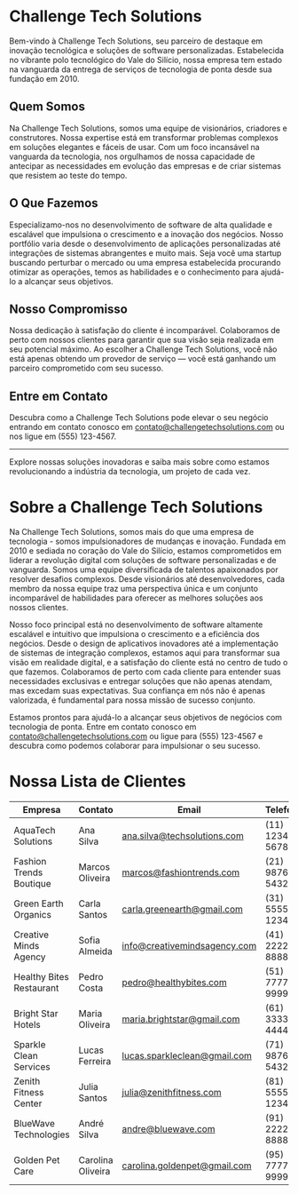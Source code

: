 # Challenge Tech Solutions

Bem-vindo à Challenge Tech Solutions, seu parceiro de destaque em inovação tecnológica e soluções de software personalizadas. Estabelecida no vibrante polo tecnológico do Vale do Silício, nossa empresa tem estado na vanguarda da entrega de serviços de tecnologia de ponta desde sua fundação em 2010.

## Quem Somos

Na Challenge Tech Solutions, somos uma equipe de visionários, criadores e construtores. Nossa expertise está em transformar problemas complexos em soluções elegantes e fáceis de usar. Com um foco incansável na vanguarda da tecnologia, nos orgulhamos de nossa capacidade de antecipar as necessidades em evolução das empresas e de criar sistemas que resistem ao teste do tempo.

## O Que Fazemos

Especializamo-nos no desenvolvimento de software de alta qualidade e escalável que impulsiona o crescimento e a inovação dos negócios. Nosso portfólio varia desde o desenvolvimento de aplicações personalizadas até integrações de sistemas abrangentes e muito mais. Seja você uma startup buscando perturbar o mercado ou uma empresa estabelecida procurando otimizar as operações, temos as habilidades e o conhecimento para ajudá-lo a alcançar seus objetivos.

## Nosso Compromisso

Nossa dedicação à satisfação do cliente é incomparável. Colaboramos de perto com nossos clientes para garantir que sua visão seja realizada em seu potencial máximo. Ao escolher a Challenge Tech Solutions, você não está apenas obtendo um provedor de serviço — você está ganhando um parceiro comprometido com seu sucesso.

## Entre em Contato

Descubra como a Challenge Tech Solutions pode elevar o seu negócio entrando em contato conosco em [contato@challengetechsolutions.com](mailto:contato@challengetechsolutions.com) ou nos ligue em (555) 123-4567.

---

Explore nossas soluções inovadoras e saiba mais sobre como estamos revolucionando a indústria da tecnologia, um projeto de cada vez.

# Sobre a Challenge Tech Solutions

Na Challenge Tech Solutions, somos mais do que uma empresa de tecnologia - somos impulsionadores de mudanças e inovação. Fundada em 2010 e sediada no coração do Vale do Silício, estamos comprometidos em liderar a revolução digital com soluções de software personalizadas e de vanguarda. Somos uma equipe diversificada de talentos apaixonados por resolver desafios complexos. Desde visionários até desenvolvedores, cada membro da nossa equipe traz uma perspectiva única e um conjunto incomparável de habilidades para oferecer as melhores soluções aos nossos clientes.

Nosso foco principal está no desenvolvimento de software altamente escalável e intuitivo que impulsiona o crescimento e a eficiência dos negócios. Desde o design de aplicativos inovadores até a implementação de sistemas de integração complexos, estamos aqui para transformar sua visão em realidade digital, e a satisfação do cliente está no centro de tudo o que fazemos. Colaboramos de perto com cada cliente para entender suas necessidades exclusivas e entregar soluções que não apenas atendam, mas excedam suas expectativas. Sua confiança em nós não é apenas valorizada, é fundamental para nossa missão de sucesso conjunto.

Estamos prontos para ajudá-lo a alcançar seus objetivos de negócios com tecnologia de ponta. Entre em contato conosco em contato@challengetechsolutions.com ou ligue para (555) 123-4567 e descubra como podemos colaborar para impulsionar o seu sucesso.


# Nossa Lista de Clientes


| Empresa                     | Contato          | Email                          | Telefone      |
|-----------------------------|------------------|--------------------------------|---------------|
| AquaTech Solutions      | Ana Silva        | ana.silva@techsolutions.com    | (11) 1234-5678|
| Fashion Trends Boutique     | Marcos Oliveira  | marcos@fashiontrends.com       | (21) 9876-5432|
| Green Earth Organics        | Carla Santos     | carla.greenearth@gmail.com     | (31) 5555-1234|
| Creative Minds Agency       | Sofia Almeida    | info@creativemindsagency.com   | (41) 2222-8888|
| Healthy Bites Restaurant   | Pedro Costa      | pedro@healthybites.com         | (51) 7777-9999|
| Bright Star Hotels         | Maria Oliveira   | maria.brightstar@gmail.com     | (61) 3333-4444|
| Sparkle Clean Services      | Lucas Ferreira   | lucas.sparkleclean@gmail.com   | (71) 9876-5432|
| Zenith Fitness Center      | Julia Santos     | julia@zenithfitness.com        | (81) 5555-1234|
| BlueWave Technologies      | André Silva      | andre@bluewave.com             | (91) 2222-8888|
| Golden Pet Care            | Carolina Oliveira| carolina.goldenpet@gmail.com   | (95) 7777-9999|